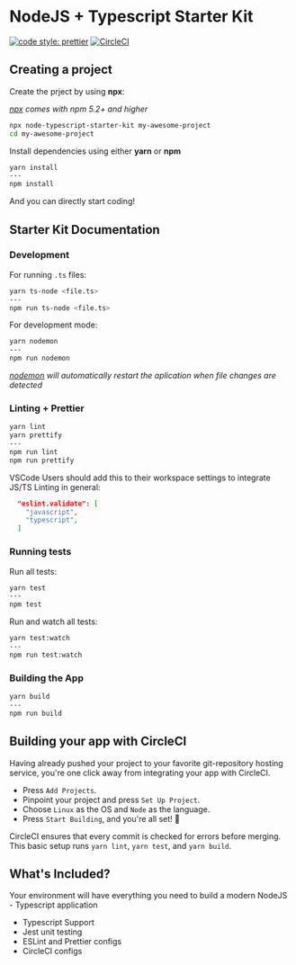 # NodeJS + Typescript Starter Kit

[![code style: prettier](https://img.shields.io/badge/code_style-prettier-ff69b4.svg?style=flat-square)](https://github.com/prettier/prettier)
[![CircleCI](https://circleci.com/gh/postlight/nodejs-typescript-kit.svg?style=svg&circle-token=b5c2cc962fa1978930d0777eb81c47cc0cccb73d)](https://circleci.com/gh/postlight/nodejs-typescript-kit)

## Creating a project

Create the prject by using **npx**:

_[npx](https://medium.com/@maybekatz/introducing-npx-an-npm-package-runner-55f7d4bd282b) comes with npm 5.2+ and higher_

```bash
npx node-typescript-starter-kit my-awesome-project
cd my-awesome-project
```

Install dependencies using either **yarn** or **npm**

```bash
yarn install
---
npm install
```

And you can directly start coding!

## Starter Kit Documentation

### Development

For running `.ts` files:

```bash
yarn ts-node <file.ts>
---
npm run ts-node <file.ts>
```

For development mode:

```bash
yarn nodemon
---
npm run nodemon
```

_[nodemon](https://www.npmjs.com/package/nodemon) will automatically restart the aplication when file changes are detected_

### Linting + Prettier

```bash
yarn lint
yarn prettify
---
npm run lint
npm run prettify
```

VSCode Users should add this to their workspace settings to integrate JS/TS Linting in general:

```json
  "eslint.validate": [
    "javascript",
    "typescript",
  ]
```

### Running tests

Run all tests:

```bash
yarn test
---
npm test
```

Run and watch all tests:

```bash
yarn test:watch
---
npm run test:watch
```

### Building the App

```bash
yarn build
---
npm run build
```

## Building your app with CircleCI

Having already pushed your project to your favorite git-repository hosting service, you're one click away from integrating your app with CircleCI.

- Press `Add Projects`.
- Pinpoint your project and press `Set Up Project`.
- Choose `Linux` as the OS and `Node` as the language.
- Press `Start Building`, and you're all set! :tada:

CircleCI ensures that every commit is checked for errors before merging.
This basic setup runs `yarn lint`, `yarn test`, and `yarn build`.

## What's Included?

Your environment will have everything you need to build a modern NodeJS - Typescript application

- Typescript Support
- Jest unit testing
- ESLint and Prettier configs
- CircleCI configs
